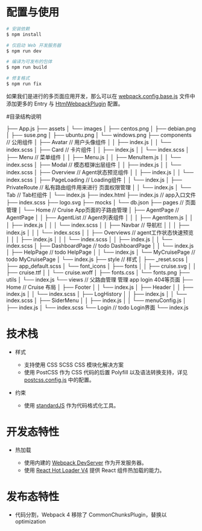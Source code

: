 # 配置与使用

```sh
# 安装依赖
$ npm install

# 仅启动 Web 开发服务器
$ npm run dev

# 编译为可发布的包体
$ npm run build

# 修复格式
$ npm run fix

```

如果我们是进行的多页面应用开发，那么可以在 [webpack.config.base.js](./webpack.config.base.js) 文件中添加更多的 Entry 与 [HtmlWebpackPlugin](https://github.com/jantimon/html-webpack-plugin) 配置。

#目录结构说明

├── App.js
├── assets
│   └── images
│       ├── centos.png
│       ├── debian.png
│       ├── suse.png
│       ├── ubuntu.png
│       └── windows.png
├── components                             // 公用组件
│   ├── Avatar                             // 用户头像组件
│   │   ├── index.js
│   │   └── index.scss
│   ├── Card                               // 卡片组件
│   │   ├── index.js
│   │   └── index.scss
│   ├── Menu                               // 菜单组件
│   │   ├── Menu.js
│   │   ├── MenuItem.js
│   │   └── index.scss
│   ├── Modal                              // 模态框弹出层组件
│   │   ├── index.js
│   │   └── index.scss
│   ├── Overview                           // Agent状态预览组件
│   │   ├── index.js
│   │   └── index.scss
│   ├── PageLoading                        // Loading组件
│   │   └── index.js
│   ├── PrivateRoute                       // 私有路由组件用来进行 页面权限管理
│   │   └── index.js
│   └── Tab                                // Tab栏组件
│       └── index.js
├── index.html
├── index.js                               // app入口文件
├── index.scss
├── logo.svg
├── mocks
│   └── db.json
├── pages                                   // 页面管理
│   └── Home                                // Cruise App页面的子路由管理
│       ├── AgentPage                       // AgentPage
│       │   ├── AgentList                   // Agent列表组件
│       │   │   ├── AgentItem.js
│       │   │   ├── index.js
│       │   │   └── index.scss
│       │   ├── Navbar                      // 导航栏 
│       │   │   ├── index.js
│       │   │   └── index.scss
│       │   ├── Overviews                   // agent工作状态快速预览
│       │   │   ├── index.js
│       │   │   └── index.scss
│       │   ├── index.js
│       │   └── index.scss
│       ├── DashboardPage                   // todo DashboardPage
│       │   └── index.js
│       ├── HelpPage                        // todo HelpPage
│       │   └── index.js
│       └── MyCruisePage                    // todo MyCruisePage
│           └── index.js
├── style                                   // 样式
│   ├── _reset.scss
│   ├── app_default.scss
│   └── font_icons
│       ├── fonts
│       │   ├── cruise.svg
│       │   ├── cruise.ttf
│       │   └── cruise.woff
│       ├── fonts.css
│       └── fonts.png
├── utils
│   └── index.js
└── views                                   // 父路由管理 管理 app login 404等页面
    ├── Home                                // Cruise 布局
    │   ├── Footer
    │   │   └── index.js
    │   ├── Header
    │   │   ├── index.js
    │   │   └── index.scss
    │   ├── LogHistory
    │   │   ├── index.js
    │   │   └── index.scss
    │   ├── SiderMenu
    │   │   ├── index.js
    │   │   └── menuConfig.js
    │   ├── index.js
    │   └── index.scss
    └── Login                                 // todo Login界面
        └── index.js

# 技术栈

* 样式

  * 支持使用 CSS SCSS  CSS 模块化解决方案
  * 使用 PostCSS 作为 CSS 代码的后置 Polyfill 以及语法转换支持，详见 [postcss.config.js](./postcss.config.js) 中的配置。

* 约束

  * 使用 [standardJS](https://github.com/standard/standard) 作为代码格式化工具。

# 开发态特性

* 热加载

  * 使用内建的 [Webpack DevServer](https://webpack.js.org/configuration/dev-server/) 作为开发服务器。
  * 使用 [React Hot Loader V4](https://github.com/gaearon/react-hot-loader) 提供 React 组件热加载的能力。

# 发布态特性

* 代码分割，Webpack 4 移除了 CommonChunksPlugin，替换以 optimization 